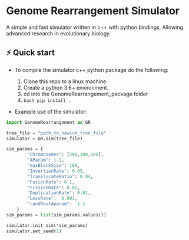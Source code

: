 # Genome Rearrangement Simulator

A simple and fast simulator written in c++ with python bindings, Allowing advanced research in evolutionary biology.

## ⚡️ Quick start

- To compile the simulator c++ python package do the following:
  1. Clone this repo to a linux machine.
  2. Create a python 3.6+ environment.
  3. cd into the GenomeRearrangement_package folder
  4.  ```bash pip install .```
   
- Example use of the simulator:
  
```python
import GenomeRearrangement as GR

tree_file = "path_to_newick_tree_file"
simulator = GR.Sim(tree_file)

sim_params = {
        "Chromosomes": [200,300,500],
        "AParam": 1.1,
        "maxBlockSize": 100,
        "InvertionRate": 0.05,
        "TranslocateRatio": 0.04,
        "FusionRate": 0.1,
        "FissionRate": 0.02,
        "DuplicationRate": 0.01,
        "LossRate":  0.001,
        "randRootAparam":  1.1
    }
sim_params = list(sim_params.values())

simulator.init_sim(*sim_params)
simulator.set_seed(1)

```